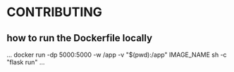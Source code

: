 #   CONTRIBUTING

## how to run the Dockerfile locally

...
docker run -dp 5000:5000 -w /app -v "$(pwd):/app" IMAGE_NAME sh -c "flask run"
...